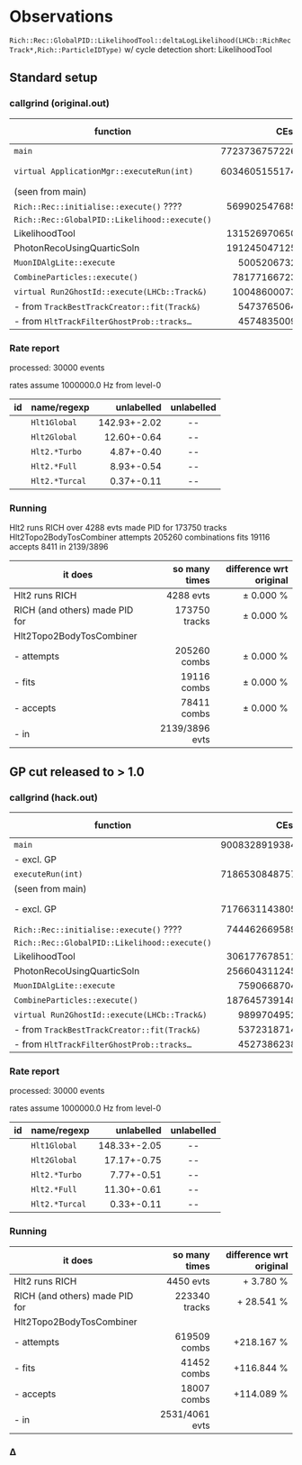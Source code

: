 # Observations

`Rich::Rec::GlobalPID::LikelihoodTool::deltaLogLikelihood(LHCb::RichRecTrack*,Rich::ParticleIDType)`
w/ cycle detection
short: LikelihoodTool

## Standard setup

### callgrind (original.out)

| function                                       |     CEst       |  % of `executeRun` |
| ---------------------------------------------- | --------------:| ------------------:|
| `main`                                         | 7723736757226  |       n/a          |
| `virtual ApplicationMgr::executeRun(int)`      | 6034605155174  |      100.000 %     |
|   (seen from main)                             |                |                    |
| `Rich::Rec::initialise::execute()` ????        |  569902547685  |                    |
| `Rich::Rec::GlobalPID::Likelihood::execute()`  |                |                    |
| LikelihoodTool                                 |  131526970650  |        2.180 %     |
| PhotonRecoUsingQuarticSoln                     |  191245047125  |        3.169 %     |
| `MuonIDAlgLite::execute`                       |    5005206732  |                    |
| `CombineParticles::execute()`                  |   78177166723  |        1.295 %     |
| `virtual Run2GhostId::execute(LHCb::Track&)`   |   10048600073  |        0.167 %     |
|   - from `TrackBestTrackCreator::fit(Track&)`  |    5473765064  |        0.091 %     |
|   - from `HltTrackFilterGhostProb::tracks…`    |    4574835009  |        0.076 %     |

### Rate report

processed: 30000 events

rates assume 1000000.0 Hz from level-0

| id | name/regexp                                    |  unlabelled   |  unlabelled   |
|  - | ---------------------------------------------- | -------------:|:-------------:|
|    | `Hlt1Global`                                   | 142.93+-2.02  |  --           |
|    | `Hlt2Global`                                   | 12.60+-0.64   |  --           |
|    | `Hlt2.*Turbo`                                  | 4.87+-0.40    |  --           |
|    | `Hlt2.*Full`                                   | 8.93+-0.54    |  --           |
|    | `Hlt2.*Turcal`                                 | 0.37+-0.11    |  --           |


### Running

Hlt2 runs RICH over 4288 evts
made PID for 173750 tracks
Hlt2Topo2BodyTosCombiner
attempts 205260 combinations
fits 19116
accepts 8411
in 2139/3896

| it does                         |  so many times   | difference wrt original  |
| ------------------------------- | ----------------:| ------------------------:|
| Hlt2 runs RICH                  |    4288 evts     |       ±  0.000 %         |
| RICH (and others)  made PID for |   173750 tracks  |       ±  0.000 %         |
| Hlt2Topo2BodyTosCombiner        |                  |                          |
|  - attempts                     |  205260 combs    |       ±  0.000 %         |
|  - fits                         |   19116 combs    |       ±  0.000 %         |
|  - accepts                      |   78411 combs    |       ±  0.000 %         |
|  - in                           |   2139/3896 evts |                          |

## GP cut released to > 1.0

### callgrind (hack.out)

| function                                       |     CEst       |  % of `executeRun` |
| ---------------------------------------------- | --------------:| ------------------:|
| `main`                                         | 9008328919384  |       n/a          |
|   - excl. GP                                   |                |                    |
| `executeRun(int)`                              | 7186530848757  |                    |
|   (seen from main)                             |                |                    |
|   - excl. GP                                   | 7176631143805  |      100.000 %     |
| `Rich::Rec::initialise::execute()` ????        |  744462669589  |                    |
| `Rich::Rec::GlobalPID::Likelihood::execute()`  |                |                    |
| LikelihoodTool                                 |  306177678511  |        4.266 %     |
| PhotonRecoUsingQuarticSoln                     |  256604311245  |        3.576 %     |
| `MuonIDAlgLite::execute`                       |    7590668704  |                    |
| `CombineParticles::execute()`                  |  187645739148  |        2.611 %     |
| `virtual Run2GhostId::execute(LHCb::Track&)`   |    9899704952  |                    |
|   - from `TrackBestTrackCreator::fit(Track&)`  |    5372318714  |                    |
|   - from `HltTrackFilterGhostProb::tracks…`    |    4527386238  |                    |

### Rate report

processed: 30000 events

rates assume 1000000.0 Hz from level-0

| id | name/regexp                                    |  unlabelled   |  unlabelled   |
|  - | ---------------------------------------------- | -------------:|:-------------:|
|    | `Hlt1Global`                                   | 148.33+-2.05  |  --           |
|    | `Hlt2Global`                                   | 17.17+-0.75   |  --           |
|    | `Hlt2.*Turbo`                                  | 7.77+-0.51    |  --           |
|    | `Hlt2.*Full`                                   | 11.30+-0.61   |  --           |
|    | `Hlt2.*Turcal`                                 | 0.33+-0.11    |  --           |

### Running

| it does                         |  so many times   | difference wrt original  |
| ------------------------------- | ----------------:| ------------------------:|
| Hlt2 runs RICH                  |    4450 evts     |       +  3.780 %         |
| RICH (and others)  made PID for |   223340 tracks  |       + 28.541 %         |
| Hlt2Topo2BodyTosCombiner        |                  |                          |
|  - attempts                     |  619509 combs    |       +218.167 %         |
|  - fits                         |   41452 combs    |       +116.844 %         |
|  - accepts                      |   18007 combs    |       +114.089 %         |
|  - in                           |   2531/4061 evts |                          |



### Δ
